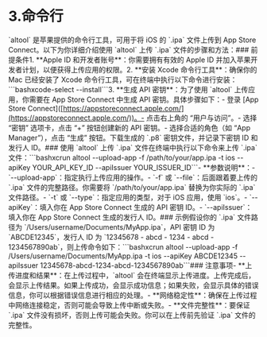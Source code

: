 # 3.命令行

\`altool\` 是苹果提供的命令行工具，可用于将 iOS 的 \`.ipa\` 文件上传到 App Store Connect。以下为你详细介绍使用 \`altool\` 上传 \`.ipa\` 文件的步骤和方法：### 前提条件1. \*\*Apple ID 和开发者账号\*\*：你需要拥有有效的 Apple ID 并加入苹果开发者计划，以便获得上传应用的权限。2. \*\*安装 Xcode 命令行工具\*\*：确保你的 Mac 已经安装了 Xcode 命令行工具，可在终端中执行以下命令进行安装：\`\`\`bashxcode-select --install\`\`\`3. \*\*生成 API 密钥\*\*：为了使用 \`altool\` 上传应用，你需要在 App Store Connect 中生成 API 密钥。具体步骤如下：- 登录 \[App Store Connect]\([https://appstoreconnect.apple.com/](https://appstoreconnect.apple.com/))。- 点击右上角的 “用户与访问”。- 选择 “密钥” 选项卡，点击 “+” 按钮创建新的 API 密钥。- 选择合适的角色（如 “App Manager”），点击 “生成” 按钮。下载生成的 \`.p8\` 密钥文件，并记录下密钥 ID 和发行人 ID。### 使用 \`altool\` 上传 \`.ipa\` 文件在终端中执行以下命令来上传 \`.ipa\` 文件：\`\`\`bashxcrun altool --upload-app -f /path/to/your/app.ipa -t ios --apiKey YOUR\_API\_KEY\_ID --apiIssuer YOUR\_ISSUER\_ID\`\`\`- \*\*参数说明\*\*：- \`--upload-app\`：指定执行上传应用的操作。- \`-f\` 或 \`--file\`：后面跟着要上传的 \`.ipa\` 文件的完整路径。你需要将 \`/path/to/your/app.ipa\` 替换为你实际的 \`.ipa\` 文件路径。- \`-t\` 或 \`--type\`：指定应用的类型，对于 iOS 应用，使用 \`ios\`。- \`--apiKey\`：填入你在 App Store Connect 生成的 API 密钥 ID。- \`--apiIssuer\`：填入你在 App Store Connect 生成的发行人 ID。### 示例假设你的 \`.ipa\` 文件路径为 \`/Users/username/Documents/MyApp.ipa\`，API 密钥 ID 为 \`ABCDE12345\`，发行人 ID 为 \`12345678 - abcd - 1234 - abcd - 1234567890ab\`，则上传命令如下：\`\`\`bashxcrun altool --upload-app -f /Users/username/Documents/MyApp.ipa -t ios --apiKey ABCDE12345 --apiIssuer 12345678-abcd-1234-abcd-1234567890ab\`\`\`### 注意事项- \*\*上传进度和结果\*\*：在上传过程中，\`altool\` 会在终端显示上传进度。上传完成后，会显示上传结果。如果上传成功，会显示成功信息；如果失败，会显示具体的错误信息，你可以根据错误信息进行相应的处理。- \*\*网络稳定性\*\*：确保在上传过程中网络连接稳定，否则可能会导致上传中断或失败。- \*\*文件完整性\*\*：要保证 \`.ipa\` 文件没有损坏，否则上传可能会失败。你可以在上传前先验证 \`.ipa\` 文件的完整性。
